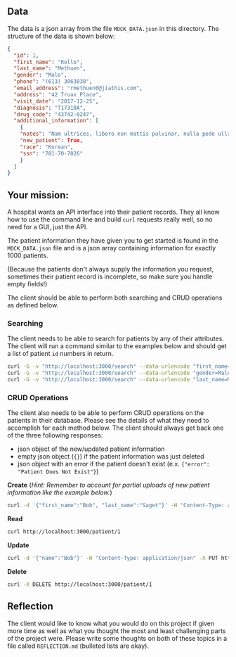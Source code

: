 ## Data

The data is a json array from the file `MOCK_DATA.json` in
this directory. The structure of the data is shown below:

```json
{
  "id": 1,
  "first_name": "Rollo",
  "last_name": "Methuen",
  "gender": "Male",
  "phone": "(613) 3063838",
  "email_address": "rmethuen0@jiathis.com",
  "address": "42 Truax Place",
  "visit_date": "2017-12-25",
  "diagnosis": "T17318A",
  "drug_code": "43742-0247",
  "additional_information": [
    {
    "notes": "Nam ultrices, libero non mattis pulvinar, nulla pede ullamcorper augue, a suscipit nulla elit ac nulla. Sed vel enim sit amet nunc viverra dapibus. Nulla suscipit ligula in lacus.\n\nCurabitur at ipsum ac tellus semper interdum. Mauris ullamcorper purus sit amet nulla. Quisque arcu libero, rutrum ac, lobortis vel, dapibus at, diam.",
    "new_patient": True,
    "race": "Korean",
    "ssn": "781-70-7026"
    }
  ]
}
```

## Your mission:

A hospital wants an API interface into their patient records. They all know
how to use the command line and build `curl` requests really well, so no need
for a GUI, just the API.

The patient information they have given you to get started is found in the
`MOCK_DATA.json` file and is a json array containing information for exactly
1000 patients.

(Because the patients don't always supply the information you request, sometimes
their patient record is incomplete, so make sure you handle empty fields!)

The client should be able to perform both searching and CRUD operations as
defined below.

### Searching

The client needs to be able to search for patients by any of their attributes.
The client will run a command similar to the examples below and should get a
list of patient `id` numbers in return.

```bash
curl -G -v "http://localhost:3000/search" --data-urlencode "first_name=Rollo"
curl -G -v "http://localhost:3000/search" --data-urlencode "gender=Male"
curl -G -v "http://localhost:3000/search" --data-urlencode "last_name=Methuen"
```

### CRUD Operations

The client also needs to be able to perform CRUD operations on the patients in
their database. Please see the details of what they need to accomplish for each
method below. The client should always get back one of the three following
responses:

- json object of the new/updated patient information
- empty json object (`{}`) if the patient information was just deleted
- json object with an error if the patient doesn't exist (e.x. `{"error": "Patient Does Not Exist"}`)

__Create__
(_Hint: Remember to account for partial uploads of new patient information like
the example below._)

```bash
curl -d '{"first_name":"Bob", "last_name":"Saget"}' -H "Content-Type: application/json" -X POST http://localhost:3000/patient
```

__Read__

```bash
curl http://localhost:3000/patient/1
```

__Update__

```bash
curl -d '{"name":"Bob"}' -H "Content-Type: application/json" -X PUT http://localhost:3000/patient/1
```

__Delete__

```bash
curl -X DELETE http://localhost:3000/patient/1
```

## Reflection

The client would like to know what you would do on this project if
given more time as well as what you thought the most and least
challenging parts of the project were. Please write some thoughts on
both of these topics in a file called `REFLECTION.md` (bulleted lists
are okay).

